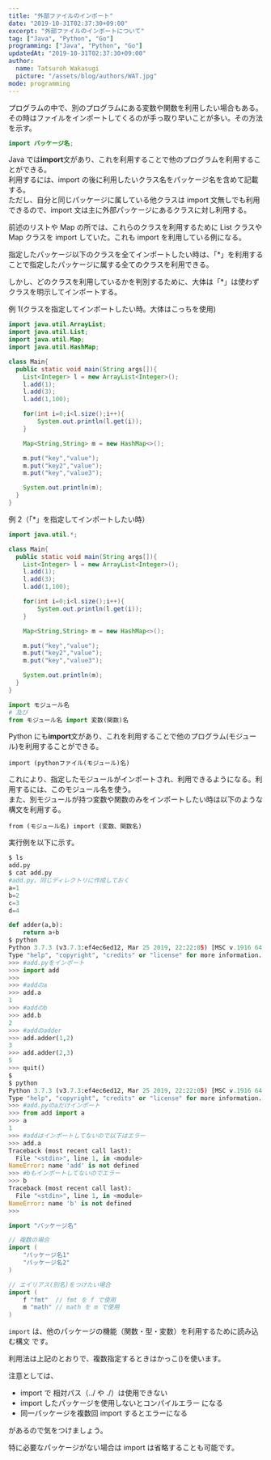 ```yaml
---
title: "外部ファイルのインポート"
date: "2019-10-31T02:37:30+09:00"
excerpt: "外部ファイルのインポートについて"
tag: ["Java", "Python", "Go"]
programming: ["Java", "Python", "Go"]
updatedAt: "2019-10-31T02:37:30+09:00"
author:
  name: Tatsuroh Wakasugi
  picture: "/assets/blog/authors/WAT.jpg"
mode: programming
---
```


プログラムの中で、別のプログラムにある変数や関数を利用したい場合もある。その時はファイルをインポートしてくるのが手っ取り早いことが多い。その方法を示す。

<div class="note_content_by_programming_language" id="note_content_Java">

```java
import パッケージ名;
```

Java では**import**文があり、これを利用することで他のプログラムを利用することができる。  
利用するには、import の後に利用したいクラス名をパッケージ名を含めて記載する。  
ただし、自分と同じパッケージに属している他クラスは import 文無しでも利用できるので、import 文は主に外部パッケージにあるクラスに対し利用する。

前述のリストや Map の所では、これらのクラスを利用するために List クラスや Map クラスを import していた。これも import を利用している例になる。

指定したパッケージ以下のクラスを全てインポートしたい時は、「\*」を利用することで指定したパッケージに属する全てのクラスを利用できる。

しかし、どのクラスを利用しているかを判別するために、大体は「\*」は使わずクラスを明示してインポートする。

例 1(クラスを指定してインポートしたい時。大体はこっちを使用)

```java
import java.util.ArrayList;
import java.util.List;
import java.util.Map;
import java.util.HashMap;

class Main{
  public static void main(String args[]){
    List<Integer> l = new ArrayList<Integer>();
    l.add(1);
    l.add(3);
    l.add(1,100);

    for(int i=0;i<l.size();i++){
        System.out.println(l.get(i));
    }

    Map<String,String> m = new HashMap<>();

    m.put("key","value");
    m.put("key2","value");
    m.put("key","value3");

    System.out.println(m);
  }
}
```

例 2（「\*」を指定してインポートしたい時）

```java
import java.util.*;

class Main{
  public static void main(String args[]){
    List<Integer> l = new ArrayList<Integer>();
    l.add(1);
    l.add(3);
    l.add(1,100);

    for(int i=0;i<l.size();i++){
        System.out.println(l.get(i));
    }

    Map<String,String> m = new HashMap<>();

    m.put("key","value");
    m.put("key2","value");
    m.put("key","value3");

    System.out.println(m);
  }
}
```

</div>
<div class="note_content_by_programming_language" id="note_content_Python">

```python
import モジュール名
# 及び
from モジュール名 import 変数(関数)名
```

Python にも**import**文があり、これを利用することで他のプログラム(モジュール)を利用することができる。

`import (pythonファイル(モジュール)名)`

これにより、指定したモジュールがインポートされ、利用できるようになる。利用するには、このモジュール名を使う。  
また、別モジュールが持つ変数や関数のみをインポートしたい時は以下のような構文を利用する。

`from (モジュール名) import (変数、関数名)`

実行例を以下に示す。

```python
$ ls
add.py
$ cat add.py
#add.py。同じディレクトリに作成しておく
a=1
b=2
c=3
d=4

def adder(a,b):
    return a+b
$ python
Python 3.7.3 (v3.7.3:ef4ec6ed12, Mar 25 2019, 22:22:05) [MSC v.1916 64 bit (AMD64)] on win32
Type "help", "copyright", "credits" or "license" for more information.
>>> #add.pyをインポート
>>> import add
>>>
>>> #addのa
>>> add.a
1
>>> #addのb
>>> add.b
2
>>> #addのadder
>>> add.adder(1,2)
3
>>> add.adder(2,3)
5
>>> quit()
$
$ python
Python 3.7.3 (v3.7.3:ef4ec6ed12, Mar 25 2019, 22:22:05) [MSC v.1916 64 bit (AMD64)] on win32
Type "help", "copyright", "credits" or "license" for more information.
>>> #add.pyのaだけインポート
>>> from add import a
>>> a
1
>>> #addはインポートしてないので以下はエラー
>>> add.a
Traceback (most recent call last):
  File "<stdin>", line 1, in <module>
NameError: name 'add' is not defined
>>> #bもインポートしてないのでエラー
>>> b
Traceback (most recent call last):
  File "<stdin>", line 1, in <module>
NameError: name 'b' is not defined
>>>
```

</div>
<div class="note_content_by_programming_language" id="note_content_Go">

```go
import "パッケージ名"

// 複数の場合
import (
    "パッケージ名1"
    "パッケージ名2"
)

// エイリアス(別名)をつけたい場合
import (
    f "fmt"  // fmt を f で使用
    m "math" // math を m で使用
)
```

`import` は、他のパッケージの機能（関数・型・変数）を利用するために読み込む構文 です。

利用法は上記のとおりで、複数指定するときはかっこ()を使います。

注意としては、

- import で 相対パス（../ や ./）は使用できない
- import したパッケージを使用しないとコンパイルエラー になる
- 同一パッケージを複数回 import するとエラーになる

があるので気をつけましょう。

特に必要なパッケージがない場合は import は省略することも可能です。

</div>
